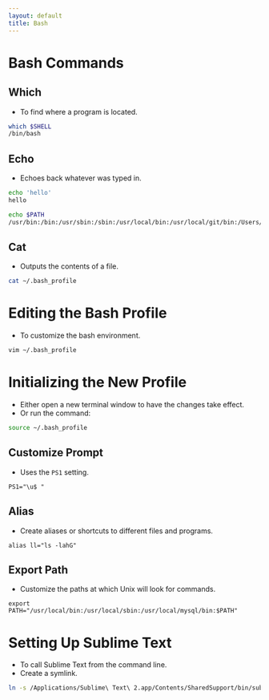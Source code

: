 ```yaml
---
layout: default
title: Bash
---
```


# Bash Commands

## Which
- To find where a program is located.

```bash
which $SHELL
/bin/bash
```


## Echo
- Echoes back whatever was typed in.

```bash
echo 'hello'
hello
```

```bash
echo $PATH
/usr/bin:/bin:/usr/sbin:/sbin:/usr/local/bin:/usr/local/git/bin:/Users/vadimbrodsky/bin
```


## Cat
- Outputs the contents of a file.

```bash
cat ~/.bash_profile
```


# Editing the Bash Profile
- To customize the bash environment.

```bash
vim ~/.bash_profile
```


# Initializing the New Profile
- Either open a new terminal window to have the changes take effect.
- Or run the command:

```bash
source ~/.bash_profile
```


## Customize Prompt
- Uses the `PS1` setting.

```
PS1="\u$ "
```


## Alias
- Create aliases or shortcuts to different files and programs.

```
alias ll="ls -lahG"
```

## Export Path
- Customize the paths at which Unix will look for commands.

```
export PATH="/usr/local/bin:/usr/local/sbin:/usr/local/mysql/bin:$PATH"
```

# Setting Up Sublime Text 
- To call Sublime Text from the command line.
- Create a symlink.

```bash
ln -s /Applications/Sublime\ Text\ 2.app/Contents/SharedSupport/bin/subl /usr/local/bin/subl
```